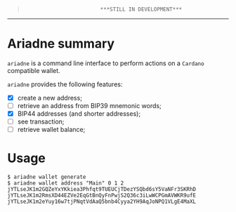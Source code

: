 >                             ***STILL IN DEVELOPMENT***

***
# Ariadne summary

`ariadne` is a command line interface to perform actions on a `Cardano`
compatible wallet.

`ariadne` provides the following features:

- [x] create a new address;
- [ ] retrieve an address from BIP39 mnemonic words;
- [x] BIP44 addresses (and shorter addresses);
- [ ] see transaction;
- [ ] retrieve wallet balance;

# Usage

```shell
$ ariadne wallet generate
$ ariadne wallet address "Main" 0 1 2
jYTLseJK1m2GQZeYxYKkiea3Phfqt9TUEUCjTDezYSQbd6sY5VaNFr3SKRhD
jYTLseJK1m2RmsXD44EZVe2EqGtBnQyFnPwjS2Q36c3iLwWCPGmAVWKR9ufE
jYTLseJK1m2eYuy16w7tjPNqtVdAaQ5bnb4Cyya2YH9AqJoNPQ1VLgE4MaXL
```
